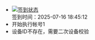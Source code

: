 - [![签到状态](https://github.com/womade/Cloud189-Actions/actions/workflows/main.yml/badge.svg?branch=main)](https://github.com/womade/Cloud189-Actions/actions/workflows/main.yml) <br> 签到时间：2025-07-16 18:45:12
- 开始执行帐号1
- 设备ID不存在，需要二次设备校验
